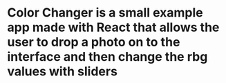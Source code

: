# Color Changer is a small example app made with React that allows the user to drop a photo on to the interface and then change the rbg values with sliders
